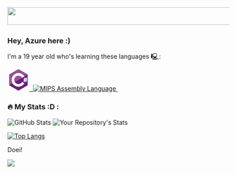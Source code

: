 

<div id="header" align="center">
  <img src="https://web.archive.org/web/20090807140915/http://www.geocities.com/danimeko/WELCOME.gif" width="850" height="40"/>
</div>


### Hey, Azure here :)
I'm a 19 year old who's learning these languages 🖳:
<div>
  <a href="https://www.w3schools.com/cs">
    <img src="https://github.com/devicons/devicon/blob/master/icons/csharp/csharp-original.svg" title="C#" alt="C#" width="50" height="50"/>&nbsp;
  </a>
  <a href="https://vbrunell.github.io/docs/MIPS%20Programming%20Guide.pdf">
    <img src="https://github.com/Azure-Riley/Azure-Riley/assets/124213550/6621f11a-f1b7-4e26-9f58-0a3fb01973fd" title="MIPS Assembly Language" alt="MIPS Assembly Language" width="50" height="50"/>&nbsp;
  </a>
</div>




### :fire: My Stats :D :

![GitHub Stats](https://github-readme-stats.vercel.app/api?username=Azure-Riley&theme=neon&show_icons=true)
![Your Repository's Stats](https://github-readme-streak-stats.herokuapp.com/?user=Azure-Riley&theme=great-gatsby)

[![Top Langs](https://github-readme-stats.vercel.app/api/top-langs/?username=Azure-Riley&theme=chartreuse-dark)](https://github.com/anuraghazra/github-readme-stats)


Doei!
<div id="text" align="left">
  <img src="https://web.archive.org/web/20090821231622/http://geocities.com/dancereviews2/turntabl.gif" width="80"/>
</div>
<!--
**Azure-Riley/Azure-Riley** is a ✨ _special_ ✨ repository because its `README.md` (this file) appears on your GitHub profile.
Here are some ideas to get you started:

- 🔭 I’m currently working on ...
- 🌱 I’m currently learning ...
- 👯 I’m looking to collaborate on ...
- 🤔 I’m looking for help with ...
- 💬 Ask me about ...
- 📫 How to reach me: ...
- 😄 Pronouns: ...
- ⚡ Fun fact: ...
-->
